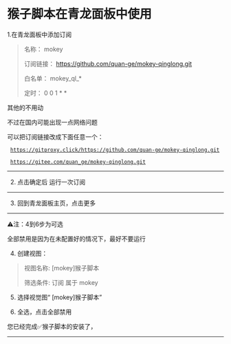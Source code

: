 # 猴子脚本在青龙面板中使用


1.在青龙面板中添加订阅

>
>
>名称：     mokey
>
>订阅链接： https://github.com/quan-ge/mokey-qinglong.git
>
>白名单：   mokey_ql_*
>
>定时：     0 0 1 * *
>

其他的不用动

不过在国内可能出现一点网络问题

可以把订阅链接改成下面任意一个：

<code> https://gitproxy.click/https://github.com/quan-ge/mokey-qinglong.git </code>

<code> https://gitee.com/quan_ge/mokey-qinglong.git </code>


---


2. 点击确定后 运行一次订阅
   
---

3. 回到青龙面板主页，点击更多

---
⚠️注：4到6步为可选

全部禁用是因为在未配置好的情况下，最好不要运行


4. 创建视图：

> 
> 视图名称:
> [mokey]猴子脚本
>
> 筛选条件:
> 订阅 属于 mokey
>

5. 选择视觉图“ [mokey]猴子脚本”

6. 全选，点击全部禁用

您已经完成✅猴子脚本的安装了，

---

